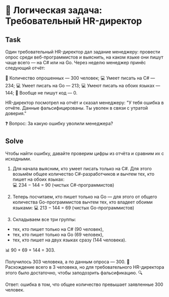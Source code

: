 # 💼 Логическая задача: Требовательный HR-директор


## Task
Один требовательный HR-директор дал задание менеджеру: провести опрос среди веб-программистов и выяснить, на каком языке они пишут чаще всего — на C# или на Go. Через неделю менеджер принёс следующий отчёт:

👥 Количество опрошенных — 300 человек;
💻 Умеет писать на C# — 234;
💻 Умеет писать на Go — 213;
💻 Умеют писать на обоих языках — 144;
🚫 Вообще не пишут код — 0.

HR-директор посмотрел на отчёт и сказал менеджеру:
"У тебя ошибка в отчёте. Данные фальсифицированы. Ты уволен в связи с утратой доверия."

❓ Вопрос: За какую ошибку уволили менеджера?



## Solve
Чтобы найти ошибку, давайте проверим цифры из отчёта и сравним их с исходными.

1. Для начала выясним, кто умеет писать только на C#. 
Для этого возьмём общее количество C#-разработчиков и вычтем тех, кто пишет на обоих языках:  
💻 234 − 144 = 90 (чистых C#-программистов)

2. Теперь посчитаем, кто пишет только на Go — для этого от общего количества Go-программистов вычтем тех, кто владеет обоими языками:
💻 213 − 144 = 69 (чистых Go-программистов)  

3. Складываем все три группы:
- тех, кто пишет только на C# (90 человек),
- тех, кто пишет только на Go (69 человек),
- тех, кто пишет на двух языках сразу (144 человека).

📊 90 + 69 + 144 = 303.

Получилось 303 человека, а по данным опроса — 300. 🧐  
Расхождение всего в 3 человека, но для требовательного HR-директора этого было достаточно, чтобы заподозрить фальсификацию. 🔍  

Ответ: ошибка в том, что общее количество превышает заявленные 300 человек.

